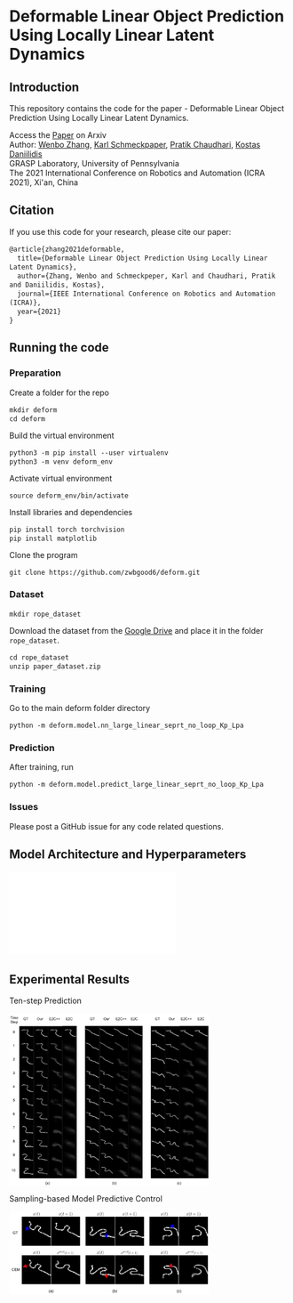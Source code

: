 # Deformable Linear Object Prediction Using Locally Linear Latent Dynamics

## Introduction
This repository contains the code for the paper - Deformable Linear Object Prediction Using Locally Linear Latent Dynamics.

Access the [Paper](https://arxiv.org/pdf/2103.14184.pdf) on Arxiv <br /> 
Author: [Wenbo Zhang](https://www.linkedin.com/in/wenbo-zhang6/), [Karl Schmeckpaper](https://sites.google.com/view/karlschmeckpeper), [Pratik Chaudhari](https://pratikac.github.io/), [Kostas Daniilidis](https://www.cis.upenn.edu/~kostas/) <br />
GRASP Laboratory, University of Pennsylvania <br />
The 2021 International Conference on Robotics and Automation (ICRA 2021), Xi'an, China

## Citation
If you use this code for your research, please cite our paper:
```
@article{zhang2021deformable,
  title={Deformable Linear Object Prediction Using Locally Linear Latent Dynamics},
  author={Zhang, Wenbo and Schmeckpeper, Karl and Chaudhari, Pratik and Daniilidis, Kostas},
  journal={IEEE International Conference on Robotics and Automation (ICRA)},
  year={2021}
}
```

## Running the code
### Preparation
Create a folder for the repo
```
mkdir deform
cd deform
```
Build the virtual environment
```
python3 -m pip install --user virtualenv
python3 -m venv deform_env
```

Activate virtual environment
```
source deform_env/bin/activate
```

Install libraries and dependencies
```
pip install torch torchvision
pip install matplotlib
```

Clone the program
```
git clone https://github.com/zwbgood6/deform.git
```

### Dataset
```
mkdir rope_dataset
```
Download the dataset from the [Google Drive](https://drive.google.com/file/d/1jy1EUDSeH3d3cZUSK1xChOBvn-qqx9WA/view?usp=sharing) and place it in the folder `rope_dataset`.

```
cd rope_dataset
unzip paper_dataset.zip
```

### Training
Go to the main deform folder directory
```
python -m deform.model.nn_large_linear_seprt_no_loop_Kp_Lpa
```

### Prediction
After training, run
```
python -m deform.model.predict_large_linear_seprt_no_loop_Kp_Lpa

```

### Issues
Please post a GitHub issue for any code related questions.  

## Model Architecture and Hyperparameters

![Click here](./model/README.md)

## Experimental Results

Ten-step Prediction

<img src='./image/multi_step_pred_result.png' align="middle" width=360>

Sampling-based Model Predictive Control

<img src='./image/CEM_result.png' align="middle" width=360>


